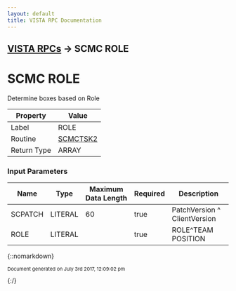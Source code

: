```yaml
---
layout: default
title: VISTA RPC Documentation
---
```


## [VISTA RPCs](TableOfContents) &#8594; SCMC ROLE
# SCMC ROLE

Determine boxes based on Role

Property | Value
--- | ---
Label | ROLE
Routine | [SCMCTSK2](http://code.osehra.org/dox/Routine_SCMCTSK2_source.html)
Return Type | ARRAY


### Input Parameters

Name | Type | Maximum Data Length | Required | Description
--- | --- | --- | --- | ---
SCPATCH | LITERAL | 60 | true | PatchVersion ^ ClientVersion
ROLE | LITERAL |  | true | ROLE^TEAM POSITION



{::nomarkdown} <br/><p style="font-size: 11px">Document generated on July 3rd 2017, 12:09:02 pm</p>{:/}